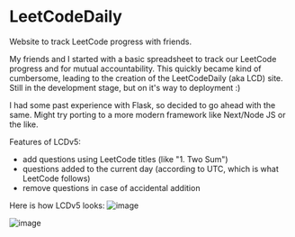 # LeetCodeDaily
Website to track LeetCode progress with friends.

My friends and I started with a basic spreadsheet to track our LeetCode progress and for mutual accountability. This quickly became kind of cumbersome, leading to the creation of the LeetCodeDaily (aka LCD) site. Still in the development stage, but on it's way to deployment :)

I had some past experience with Flask, so decided to go ahead with the same. Might try porting to a more modern framework like Next/Node JS or the like.

Features of LCDv5:
- add questions using LeetCode titles (like "1. Two Sum")
- questions added to the current day (according to UTC, which is what LeetCode follows)
- remove questions in case of accidental addition

Here is how LCDv5 looks:
![image](https://github.com/user-attachments/assets/8383d78d-e99f-494a-ad65-c13d0877a109)

![image](https://github.com/user-attachments/assets/35a8ae28-eb1e-4e22-870b-36265a17744d)


